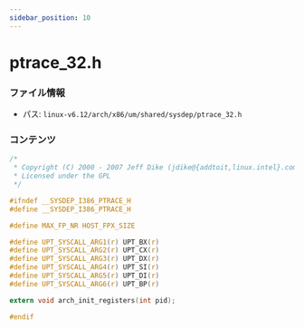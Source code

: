 ```yaml
---
sidebar_position: 10
---
```

# ptrace_32.h

### ファイル情報

- パス: `linux-v6.12/arch/x86/um/shared/sysdep/ptrace_32.h`

### コンテンツ

```h
/*
 * Copyright (C) 2000 - 2007 Jeff Dike (jdike@{addtoit,linux.intel}.com)
 * Licensed under the GPL
 */

#ifndef __SYSDEP_I386_PTRACE_H
#define __SYSDEP_I386_PTRACE_H

#define MAX_FP_NR HOST_FPX_SIZE

#define UPT_SYSCALL_ARG1(r) UPT_BX(r)
#define UPT_SYSCALL_ARG2(r) UPT_CX(r)
#define UPT_SYSCALL_ARG3(r) UPT_DX(r)
#define UPT_SYSCALL_ARG4(r) UPT_SI(r)
#define UPT_SYSCALL_ARG5(r) UPT_DI(r)
#define UPT_SYSCALL_ARG6(r) UPT_BP(r)

extern void arch_init_registers(int pid);

#endif

```

